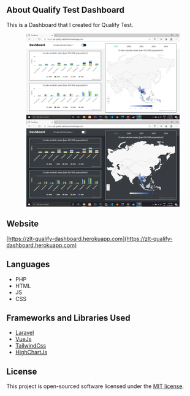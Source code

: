 ## About Qualify Test Dashboard

This is a Dashboard that I created for Qualify Test.
<p align="center">
<img src="https://raw.githubusercontent.com/w99910/Qualify-Test/master/public/assets/Light_Mode.png" alt="Light_Mode" width="400">
<img src="https://raw.githubusercontent.com/w99910/Qualify-Test/master/public/assets/Dark_Mode.png" alt="Dark_Mode" width="400">
</p>

## Website
[https://zlt-qualify-dashboard.herokuapp.com](https://zlt-qualify-dashboard.herokuapp.com)

## Languages
- PHP
- HTML
- JS
- CSS

## Frameworks and Libraries Used
- [Laravel](https://laravel.com)
- [VueJs](https://vuejs.org)
- [TailwindCss](https://tailwindcss.com)
- [HighChartJs](https://www.highcharts.com)


## License
This project is open-sourced software licensed under the [MIT license](https://opensource.org/licenses/MIT).
